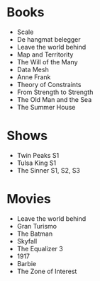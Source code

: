 # Books

- Scale
- De hangmat belegger
- Leave the world behind
- Map and Territority
- The Will of the Many
- Data Mesh
- Anne Frank
- Theory of Constraints
- From Strength to Strength
- The Old Man and the Sea
- The Summer House

# Shows

- Twin Peaks S1
- Tulsa King S1
- The Sinner S1, S2, S3

# Movies

- Leave the world behind
- Gran Turismo
- The Batman
- Skyfall
- The Equalizer 3
- 1917
- Barbie
- The Zone of Interest
